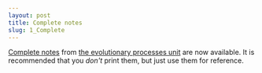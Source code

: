 ```yaml
---
layout: post
title: Complete notes
slug: 1_Complete
---
```


[Complete notes](/materials/processes.complete.pdf) from [the evolutionary processes unit](/processes.html) are now available. It is recommended that you _don't_ print them, but just use them for reference.

